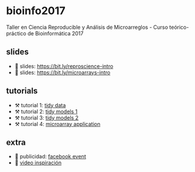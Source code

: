 # bioinfo2017

Taller en Ciencia Reproducible y Análisis de 
Microarreglos - Curso teórico-práctico de Bioinformática 2017

## slides

- 🍭 slides: https://bit.ly/reproscience-intro 
- 🍭 slides: https://bit.ly/microarrays-intro 

## tutorials

- ⚒️ tutorial 1: [tidy data](https://avallecam.github.io/bioinfo2017/tidydata.html)
- ⚒️ tutorial 2: [tidy models 1](https://avallecam.github.io/bioinfo2017/tidymicro-1.nb.html)
- ⚒️ tutorial 3: [tidy models 2](https://avallecam.github.io/bioinfo2017/tidymicro-2.nb.html)
- ⚒️ tutorial 4: [microarray application](https://avallecam.github.io/bioinfo2017/biocmicro.nb.html)

## extra

- 🍿 publicidad: [facebook event](https://www.facebook.com/events/796342307197768/permalink/803837343114931)
- 🍿 [video inspiración](https://www.youtube.com/watch?v=s3JldKoA0zw)
